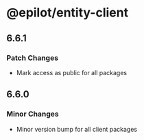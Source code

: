 # @epilot/entity-client

## 6.6.1

### Patch Changes

- Mark access as public for all packages

## 6.6.0

### Minor Changes

- Minor version bump for all client packages
